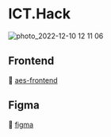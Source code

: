 # ICT.Hack

![photo_2022-12-10 12 11 06](https://user-images.githubusercontent.com/90460154/206842648-d02dc01c-1713-47cd-b80f-c04389dc095e.jpeg)

## Frontend
 :link: [aes-frontend](https://github.com/Nikita-quartZ/aes-frontend)

## Figma
:link: [figma](https://www.figma.com/file/8wZVkvK7VP33YmVbK3p7jP/Untitled?node-id=0%3A3&t=PjvoEU6RV6kLgFeC-0)
